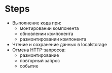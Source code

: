 # Steps

- Выполнение кода при:
  - монтировании компонента
  - обновлении компонента
  - размонтировании компонента
- Чтение и сохранение данных в localstorage
- Отмена HTTP-запросов:
  - размонтирование
  - повторный запрос
  - событие
